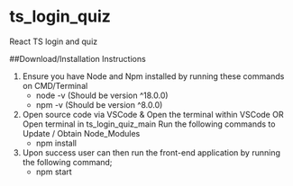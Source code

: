 # ts_login_quiz
React TS login and quiz

##Download/Installation Instructions

1. Ensure you have Node and Npm installed by running these commands on CMD/Terminal
	- node -v	(Should be version ^18.0.0)
	- npm -v	(Should be version ^8.0.0)
2. Open source code via VSCode & Open the terminal within VSCode OR Open terminal in ts_login_quiz_main
Run the following commands to Update / Obtain Node_Modules
	- npm install
3. Upon success user can then run the front-end application by running the following command;
	- npm start
